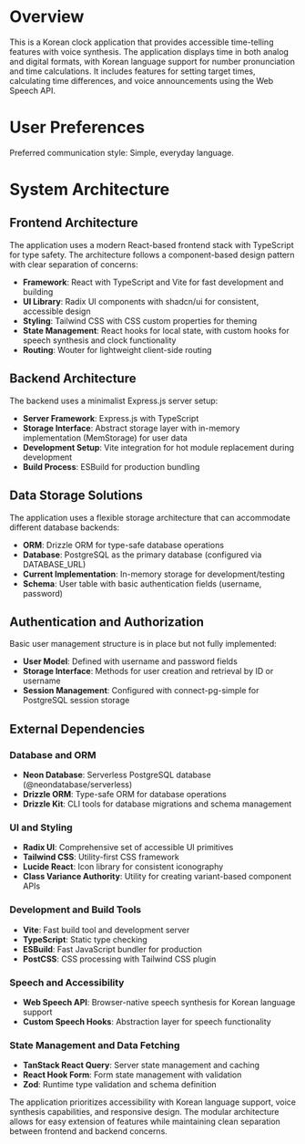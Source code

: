 # Overview

This is a Korean clock application that provides accessible time-telling features with voice synthesis. The application displays time in both analog and digital formats, with Korean language support for number pronunciation and time calculations. It includes features for setting target times, calculating time differences, and voice announcements using the Web Speech API.

# User Preferences

Preferred communication style: Simple, everyday language.

# System Architecture

## Frontend Architecture
The application uses a modern React-based frontend stack with TypeScript for type safety. The architecture follows a component-based design pattern with clear separation of concerns:

- **Framework**: React with TypeScript and Vite for fast development and building
- **UI Library**: Radix UI components with shadcn/ui for consistent, accessible design
- **Styling**: Tailwind CSS with CSS custom properties for theming
- **State Management**: React hooks for local state, with custom hooks for speech synthesis and clock functionality
- **Routing**: Wouter for lightweight client-side routing

## Backend Architecture
The backend uses a minimalist Express.js server setup:

- **Server Framework**: Express.js with TypeScript
- **Storage Interface**: Abstract storage layer with in-memory implementation (MemStorage) for user data
- **Development Setup**: Vite integration for hot module replacement during development
- **Build Process**: ESBuild for production bundling

## Data Storage Solutions
The application uses a flexible storage architecture that can accommodate different database backends:

- **ORM**: Drizzle ORM for type-safe database operations
- **Database**: PostgreSQL as the primary database (configured via DATABASE_URL)
- **Current Implementation**: In-memory storage for development/testing
- **Schema**: User table with basic authentication fields (username, password)

## Authentication and Authorization
Basic user management structure is in place but not fully implemented:

- **User Model**: Defined with username and password fields
- **Storage Interface**: Methods for user creation and retrieval by ID or username
- **Session Management**: Configured with connect-pg-simple for PostgreSQL session storage

## External Dependencies

### Database and ORM
- **Neon Database**: Serverless PostgreSQL database (@neondatabase/serverless)
- **Drizzle ORM**: Type-safe ORM for database operations
- **Drizzle Kit**: CLI tools for database migrations and schema management

### UI and Styling
- **Radix UI**: Comprehensive set of accessible UI primitives
- **Tailwind CSS**: Utility-first CSS framework
- **Lucide React**: Icon library for consistent iconography
- **Class Variance Authority**: Utility for creating variant-based component APIs

### Development and Build Tools
- **Vite**: Fast build tool and development server
- **TypeScript**: Static type checking
- **ESBuild**: Fast JavaScript bundler for production
- **PostCSS**: CSS processing with Tailwind CSS plugin

### Speech and Accessibility
- **Web Speech API**: Browser-native speech synthesis for Korean language support
- **Custom Speech Hooks**: Abstraction layer for speech functionality

### State Management and Data Fetching
- **TanStack React Query**: Server state management and caching
- **React Hook Form**: Form state management with validation
- **Zod**: Runtime type validation and schema definition

The application prioritizes accessibility with Korean language support, voice synthesis capabilities, and responsive design. The modular architecture allows for easy extension of features while maintaining clean separation between frontend and backend concerns.